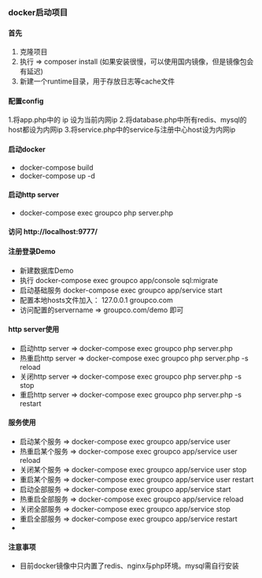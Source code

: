 ### docker启动项目

#### 首先
1. 克隆项目
2. 执行 =&gt; composer install (如果安装很慢，可以使用国内镜像，但是镜像包会有延迟)
3. 新建一个runtime目录，用于存放日志等cache文件

#### 配置config
1.将app.php中的 ip 设为当前内网ip
2.将database.php中所有redis、mysql的host都设为内网ip
3.将service.php中的service与注册中心host设为内网ip

#### 启动docker
- docker-compose build
- docker-compose up -d

#### 启动http server
- docker-compose exec groupco php server.php

#### 访问 http://localhost:9777/

#### 注册登录Demo
- 新建数据库Demo
- 执行 docker-compose exec groupco app/console sql:migrate 
- 启动基础服务 docker-compose exec groupco app/service start
- 配置本地hosts文件加入： 
    127.0.0.1   groupco.com
- 访问配置的servername =&gt; groupco.com/demo 即可

#### http server使用
* 启动http server =&gt; docker-compose exec groupco php server.php
* 热重启http server =&gt; docker-compose exec groupco php server.php -s reload
* 关闭http server =&gt; docker-compose exec groupco php server.php -s stop
* 重启http server =&gt; docker-compose exec groupco php server.php -s restart

#### 服务使用

* 启动某个服务 =&gt; docker-compose exec groupco app/service user
* 热重启某个服务 =&gt; docker-compose exec groupco app/service user reload
* 关闭某个服务 =&gt; docker-compose exec groupco app/service user stop
* 重启某个服务 =&gt; docker-compose exec groupco app/service user restart
* 启动全部服务 =&gt; docker-compose exec groupco app/service start
* 热重启全部服务 =&gt; docker-compose exec groupco app/service reload
* 关闭全部服务 =&gt; docker-compose exec groupco app/service stop
* 重启全部服务 =&gt; docker-compose exec groupco app/service restart
* 
#### 注意事项
- 目前docker镜像中只内置了redis、nginx与php环境。mysql需自行安装


